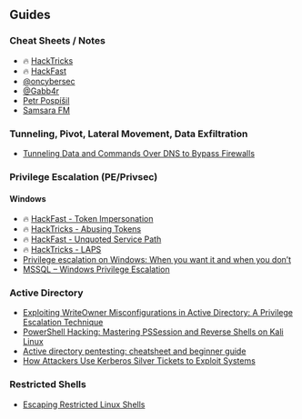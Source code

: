 ## Guides

### Cheat Sheets / Notes
* 🔥 [HackTricks](https://book.hacktricks.wiki/en/index.html)
* 🔥 [HackFast](https://hackfa.st/Offensive-Security/Network/tools/nmap/)
* [@oncybersec](https://github.com/oncybersec/oscp-enumeration-cheat-sheet)
* [@Gabb4r](https://gabb4r.gitbook.io/oscp-notes)
* [Petr Pospíšil](https://gist.github.com/SleepyLctl)
* [Samsara FM](https://github.com/Samsar4/Ethical-Hacking-Labs/tree/master)

### Tunneling, Pivot, Lateral Movement, Data Exfiltration
* [Tunneling Data and Commands Over DNS to Bypass Firewalls](https://zeltser.com/c2-dns-tunneling/)

### Privilege Escalation (PE/Privsec)
#### Windows
* 🔥 [HackFast - Token Impersonation](https://hackfa.st/Offensive-Security/Windows-Environment/Privilege-Escalation/Token-Impersonation/readme/)
* 🔥 [HackTricks - Abusing Tokens](https://book.hacktricks.wiki/en/windows-hardening/windows-local-privilege-escalation/privilege-escalation-abusing-tokens.html)
* 🔥 [HackFast - Unquoted Service Path](https://hackfa.st/Offensive-Security/Windows-Environment/Privilege-Escalation/Service-Exploits/Unquoted-Service-Paths/readme/)
* 🔥 [HackTricks - LAPS](https://book.hacktricks.wiki/en/windows-hardening/active-directory-methodology/laps.html)
* [Privilege escalation on Windows: When you want it and when you don’t](https://delinea.com/blog/windows-privilege-escalation)
* [MSSQL – Windows Privilege Escalation](https://juggernaut-sec.com/mssql/#Scenario_One_–_Finding_Credentials_in_a_Database)

### Active Directory
* [Exploiting WriteOwner Misconfigurations in Active Directory: A Privilege Escalation Technique](https://medium.com/@aslam.mahimkar/exploiting-ad-dacl-writeowner-misconfiguration-ca61fb2fcee1)
* [PowerShell Hacking: Mastering PSSession and Reverse Shells on Kali Linux](https://www.offsec.com/blog/kali-linux-powershell-pentesting/)
* [Active directory pentesting: cheatsheet and beginner guide](https://www.hackthebox.com/blog/active-directory-penetration-testing-cheatsheet-and-guide)
* [How Attackers Use Kerberos Silver Tickets to Exploit Systems](https://adsecurity.org/?p=2011)

### Restricted Shells
* [Escaping Restricted Linux Shells](https://www.sans.org/blog/escaping-restricted-linux-shells/)
